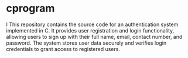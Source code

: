 # cprogram
I This repository contains the source code for an authentication system implemented in C. It provides user registration and login functionality, allowing users to sign up with their full name, email, contact number, and password. The system stores user data securely and verifies login credentials to grant access to registered users.

